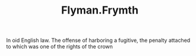 ---
title: Flyman.Frymth
letter: F
permalink: "/definitions/bld-flymanfrymth.html"
body: In oid English law. The offense of harboring a fugitive, the penalty attached
  to which was one of the rights of the crown
published_at: '2018-07-07'
source: Black's Law Dictionary 2nd Ed (1910)
layout: post
---